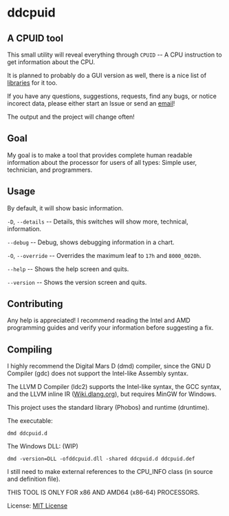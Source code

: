 # ddcpuid
## A CPUID tool

This small utility will reveal everything through `CPUID` -- A CPU instruction to get information about the CPU.

It is planned to probably do a GUI version as well, there is a nice list of [libraries](https://wiki.dlang.org/Libraries_and_Frameworks) for it too.

If you have any questions, suggestions, requests, find any bugs, or notice incorect data, please either start an Issue or send an [email](mailto:devddstuff@gmail.com)!

The output and the project will change often!

## Goal

My goal is to make a tool that provides complete human readable information about the processor for users of all types: Simple user, technician, and programmers.

## Usage

By default, it will show basic information.

`-D`, `--details` -- Details, this switches will show more, technical, information.

`--debug` -- Debug, shows debugging information in a chart.

`-O`, `--override` -- Overrides the maximum leaf to `17h` and `8000_0020h`.

`--help` -- Shows the help screen and quits.

`--version` -- Shows the version screen and quits.

## Contributing
Any help is appreciated! I recommend reading the Intel and AMD programming guides and verify your information before suggesting a fix.

## Compiling
I highly recommend the Digital Mars D (dmd) compiler, since the GNU D Compiler (gdc) does not support the Intel-like Assembly syntax.

The LLVM D Compiler (ldc2) supports the Intel-like syntax, the GCC syntax, and the LLVM inline IR ([Wiki.dlang.org](https://wiki.dlang.org/LDC_inline_IR)), but requires MinGW for Windows.

This project uses the standard library (Phobos) and runtime (druntime).

The executable:
```
dmd ddcpuid.d
```

The Windows DLL: (WIP)
```
dmd -version=DLL -ofddcpuid.dll -shared ddcpuid.d ddcpuid.def
```

I still need to make external references to the CPU_INFO class (in source and definition file).

THIS TOOL IS ONLY FOR x86 AND AMD64 (x86-64) PROCESSORS.

License: [MIT License](LICENSE)